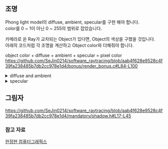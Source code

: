 

## 조명

Phong light model의 diffuse, ambient, specular를 구현 해야 합니다.  
color를 0 ~ 1이 아닌 0 ~ 255의 범위로 잡았습니다.  

카메라로 쏜 Ray가 교차되는 Object가 있다면, Object의 색상을 구했을 것입니다.  
아래의 코드처럼 각 조명을 계산하고 Object color와 더해줘야 합니다.  

object color + diffuse + ambient + specular = pixel color
https://github.com/SeJin0214/software_raytracing/blob/aab4f628e9528c4f39fa238485b7db2cc978e1d4/bonus/render_bonus.c#L84-L100
<details><summary>diffuse and ambient</summary>
https://github.com/SeJin0214/software_raytracing/blob/d544078fce1685fb2c4598b6e944ffeddbe124da/bonus/light_bonus.h#L19-L31
https://github.com/SeJin0214/software_raytracing/blob/d544078fce1685fb2c4598b6e944ffeddbe124da/bonus/light_bonus.h#L33-L49
</details>
<details><summary>specular</summary>
https://github.com/SeJin0214/software_raytracing/blob/d544078fce1685fb2c4598b6e944ffeddbe124da/bonus/light_bonus.h#L69-L82
</details>  
  
  
## 그림자
https://github.com/SeJin0214/software_raytracing/blob/aab4f628e9528c4f39fa238485b7db2cc978e1d4/mandatory/shadow.h#L17-L45


### 참고 자료

[한정현 컴퓨터그래픽스](https://www.youtube.com/watch?v=_uIjVpAM9l8&list=PLYEC1V9tJOl03WLDoUEKbiYW_Xt4W6LTl&index=10)








